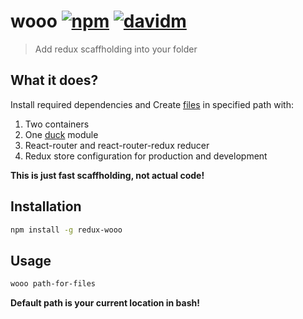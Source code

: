 # wooo [![npm](https://img.shields.io/npm/v/redux-wooo.svg)]() [![davidm](https://david-dm.org/kocisov/wooo.svg)]()
> Add redux scaffholding into your folder

## What it does?
Install required dependencies and Create [files](https://github.com/Kocisov/wooo/tree/master/files) in specified path with:
  1. Two containers
  2. One [duck](https://github.com/erikras/ducks-modular-redux) module
  3. React-router and react-router-redux reducer
  4. Redux store configuration for production and development

**This is just fast scaffholding, not actual code!**

## Installation
```bash
npm install -g redux-wooo
```

## Usage
```bash
wooo path-for-files
```

**Default path is your current location in bash!**
